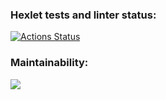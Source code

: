 ### Hexlet tests and linter status:
[![Actions Status](https://github.com/Neon1ine/java-project-61/actions/workflows/hexlet-check.yml/badge.svg)](https://github.com/Neon1ine/java-project-61/actions)

### Maintainability:
<a href="https://codeclimate.com/github/Neon1ine/java-project-61/maintainability"><img src="https://api.codeclimate.com/v1/badges/8f7a5b87c9b2044121c0/maintainability" /></a>

